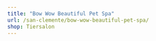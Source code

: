 ```yaml
---
title: "Bow Wow Beautiful Pet Spa"
url: /san-clemente/bow-wow-beautiful-pet-spa/
shop: Tiersalon
---
```

